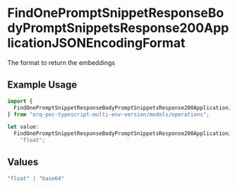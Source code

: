 # FindOnePromptSnippetResponseBodyPromptSnippetsResponse200ApplicationJSONEncodingFormat

The format to return the embeddings

## Example Usage

```typescript
import {
  FindOnePromptSnippetResponseBodyPromptSnippetsResponse200ApplicationJSONEncodingFormat,
} from "orq-poc-typescript-multi-env-version/models/operations";

let value:
  FindOnePromptSnippetResponseBodyPromptSnippetsResponse200ApplicationJSONEncodingFormat =
    "float";
```

## Values

```typescript
"float" | "base64"
```
